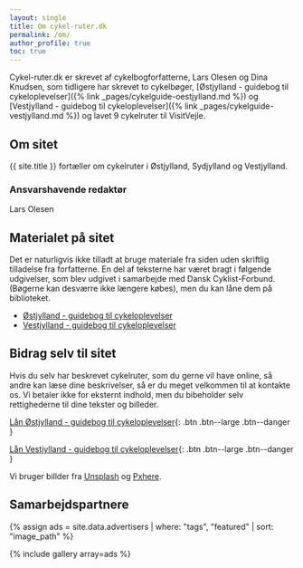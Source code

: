 ```yaml
---
layout: single
title: Om cykel-ruter.dk
permalink: /om/
author_profile: true
toc: true
---
```


Cykel-ruter.dk er skrevet af cykelbogforfatterne, Lars Olesen og Dina Knudsen, som tidligere har skrevet to cykelbøger, [Østjylland - guidebog til cykeloplevelser]({% link _pages/cykelguide-oestjylland.md %}) og [Vestjylland - guidebog til cykeloplevelser]({% link _pages/cykelguide-vestjylland.md %}) og lavet 9 cykelruter til VisitVejle.

## Om sitet

{{ site.title }} fortæller om cykelruter i Østjylland, Sydjylland og Vestjylland.

### Ansvarshavende redaktør

Lars Olesen

## Materialet på sitet

Det er naturligvis ikke tilladt at bruge materiale fra siden uden skriftlig tilladelse fra forfatterne. En del af teksterne har været bragt i følgende udgivelser, som blev udgivet i samarbejde med Dansk Cyklist-Forbund. (Bøgerne kan desværre ikke længere købes), men du kan låne dem på biblioteket.

- [Østjylland - guidebog til cykeloplevelser](https://bibliotek.dk/da/work/870970-basis%3A26917603)
- [Vestjylland - guidebog til cykeloplevelser](https://bibliotek.dk/da/work/870970-basis%3A26918979)

## Bidrag selv til sitet

Hvis du selv har beskrevet cykelruter, som du gerne vil have online, så andre kan læse dine beskrivelser, så er du meget velkommen til at kontakte os. Vi betaler ikke for eksternt indhold, men du bibeholder selv rettighederne til dine tekster og billeder.

[Lån Østjylland - guidebog til cykeloplevelser](https://bibliotek.dk/da/work/870970-basis%3A26917603){: .btn .btn--large .btn--danger }

[Lån Vestjylland - guidebog til cykeloplevelser](https://bibliotek.dk/da/work/870970-basis%3A26918979){: .btn .btn--large .btn--danger }

Vi bruger billder fra [Unsplash](http://unsplash.com) og [Pxhere](https://pxhere.com/).

## Samarbejdspartnere

{% assign ads = site.data.advertisers | where: "tags", "featured" | sort: "image_path" %}

{% include gallery array=ads %}
